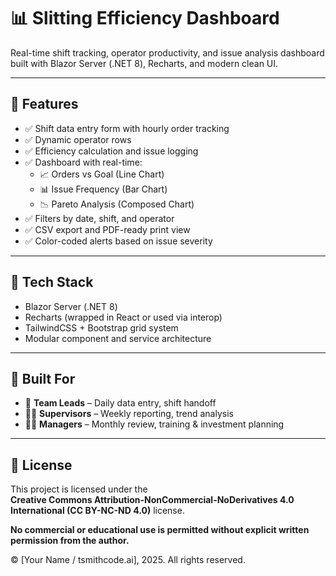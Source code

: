 # 📊 Slitting Efficiency Dashboard

Real-time shift tracking, operator productivity, and issue analysis dashboard built with Blazor Server (.NET 8), Recharts, and modern clean UI.

---

## 🚀 Features

- ✅ Shift data entry form with hourly order tracking
- ✅ Dynamic operator rows
- ✅ Efficiency calculation and issue logging
- ✅ Dashboard with real-time:
  - 📈 Orders vs Goal (Line Chart)
  - 📊 Issue Frequency (Bar Chart)
  - 📉 Pareto Analysis (Composed Chart)
- ✅ Filters by date, shift, and operator
- ✅ CSV export and PDF-ready print view
- ✅ Color-coded alerts based on issue severity

---

## 🧱 Tech Stack

- Blazor Server (.NET 8)
- Recharts (wrapped in React or used via interop)
- TailwindCSS + Bootstrap grid system
- Modular component and service architecture

---

## 🧠 Built For

- 👷 **Team Leads** – Daily data entry, shift handoff
- 🧑‍🏭 **Supervisors** – Weekly reporting, trend analysis
- 🧑‍💼 **Managers** – Monthly review, training & investment planning

---

## 📜 License

This project is licensed under the  
**Creative Commons Attribution-NonCommercial-NoDerivatives 4.0 International (CC BY-NC-ND 4.0)** license.

**No commercial or educational use is permitted without explicit written permission from the author.**

© [Your Name / tsmithcode.ai], 2025. All rights reserved.
